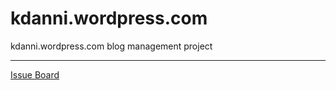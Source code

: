 # kdanni.wordpress.com
kdanni.wordpress.com blog management project

---

[Issue Board](/../../projects/1)

